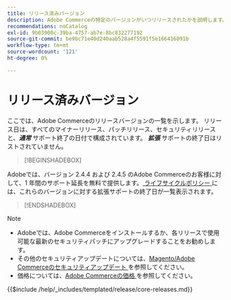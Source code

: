 ```yaml
---
title: リリース済みバージョン
description: Adobe Commerceの特定のバージョンがいつリリースされたかを説明します。
recommendations: noCatalog
exl-id: 9b03900c-39ba-4757-ab7e-8bc832277192
source-git-commit: be9bc71e40d240aab528a4f5591f5e166416091b
workflow-type: tm+mt
source-wordcount: '121'
ht-degree: 0%

---
```


# リリース済みバージョン

ここでは、Adobe Commerceのリリースバージョンの一覧を示します。 リリース日は、すべてのマイナーリリース、パッチリリース、セキュリティリリースと、**_通常_** サポート終了の日付で構成されています。 **_拡張_** サポートの終了日はリストされていません。

>[!BEGINSHADEBOX]

Adobeでは、バージョン 2.4.4 および 2.4.5 のAdobe Commerceのお客様に対して、1 年間のサポート延長を無料で提供します。[ ライフサイクルポリシー ](lifecycle-policy.md) には、これらのバージョンに対する拡張サポートの終了日が一覧表示されます。

>[!ENDSHADEBOX]

>[!NOTE]
>
>- Adobeでは、Adobe Commerceをインストールするか、各リリースで使用可能な最新のセキュリティパッチにアップグレードすることをお勧めします。
>- その他のセキュリティアップデートについては、[Magento/Adobe Commerceのセキュリティアップデート ](https://helpx.adobe.com/jp/security/products/magento.html) を参照してください。
>- 価格については、[Adobe Commerceの価格 ](https://business.adobe.com/products/magento/pricing.html) を参照してください。

{{$include /help/_includes/templated/release/core-releases.md}}

